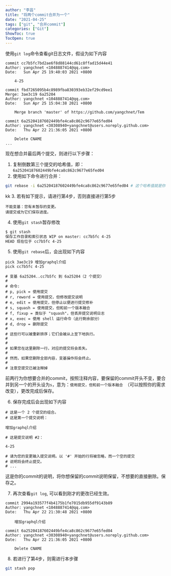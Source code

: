 ```yaml
---
author: "李昌"
title: "将两个commit合并为一个"
date: "2021-04-25"
tags: ["git", "合并commit"]
categories: ["Git"]
ShowToc: true
TocOpen: true
---
```


使用`git log`命令查看git日志文件，假设为如下内容
```
commit cc7b5fc7bd2ae6f8d88144cd61c8ffad15d44e41
Author: yangchnet <1048887414@qq.com>
Date:   Sun Apr 25 19:40:03 2021 +0800

    4-25

commit fbd7265095b4c8989fba830393eb32ef29cd9ee1
Merge: 3ae3c19 6a25204
Author: yangchnet <1048887414@qq.com>
Date:   Sun Apr 25 15:04:38 2021 +0800

    Merge branch 'master' of https://github.com/yangchnet/Tem

commit 6a25204187602449bfe4ca8c862c9677e65fed04
Author: yangchnet <30308940+yangchnet@users.noreply.github.com>
Date:   Thu Apr 22 21:36:05 2021 +0800

    Delete CNAME
...

```

现在想合并最后两个提交，则进行以下步骤：
1. 复制倒数第三个提交的哈希值，即：`6a25204187602449bfe4ca8c862c9677e65fed04`
2. 使用如下命令进行合并：
```sh
git rebase -i 6a25204187602449bfe4ca8c862c9677e65fed04 # 这个哈希值就是你刚才复制的
   ```
   kk
3. 若有如下提示，请进行第4步，否则直接进行第5步
```
不能变基：您有未暂存的变更。
请提交或为它们保存进度。
```

4. 使用`git stash`暂存修改

```sh
$ git stash                                             
保存工作目录和索引状态 WIP on master: cc7b5fc 4-25
HEAD 现在位于 cc7b5fc 4-25
```

5. 使用`git rebase`后，会出现如下内容
```
pick 3ae3c19 增加graphql介绍 
pick cc7b5fc 4-25 

# 变基 6a25204..cc7b5fc 到 6a25204（2 个提交） 
# 
# 命令: 
# p, pick = 使用提交 
# r, reword = 使用提交，但修改提交说明 
# e, edit = 使用提交，但停止以便进行提交修补 
# s, squash = 使用提交，但和前一个版本融合 
# f, fixup = 类似于 "squash"，但丢弃提交说明日志 
# x, exec = 使用 shell 运行命令（此行剩余部分） 
# d, drop = 删除提交 
# 
# 这些行可以被重新排序；它们会被从上至下地执行。 
# 
# 
# 如果您在这里删除一行，对应的提交将会丢失。 
# 
# 然而，如果您删除全部内容，变基操作将会终止。 
# 
# 注意空提交已被注释掉                                
```
前两行为你想要合并的commit，按照注释内容，要保留的commit开头不变，要合并到另一个的开头设为`s`，意为：`使用提交，但和前一个版本融合 `（可以按照你的需求改变），更改完成后保存。

6. 保存完成后会出现如下内容
```
# 这是一个 2 个提交的组合。 
# 这是第一个提交说明： 
 
增加graphql介绍 
 
# 这是提交说明 #2： 
 
4-25 
 
# 请为您的变更输入提交说明。以 '#' 开始的行将被忽略，而一个空的提交 
# 说明将会终止提交。
# ...
```
这是你的commit的说明，将你想保留的commit说明保留，不想要的直接删除。保存之。

7. 再次查看`git log`, 可以看到刚才的更改已经生效。
```
commit 2994a193577f4b4175b1fe7015db955df9143b89
Author: yangchnet <1048887414@qq.com>
Date:   Thu Apr 22 21:30:48 2021 +0800

    增加graphql介绍

commit 6a25204187602449bfe4ca8c862c9677e65fed04
Author: yangchnet <30308940+yangchnet@users.noreply.github.com>
Date:   Thu Apr 22 21:36:05 2021 +0800

    Delete CNAME
```

8. 若进行了第4步，则需进行本步骤
```sh
git stash pop
```


